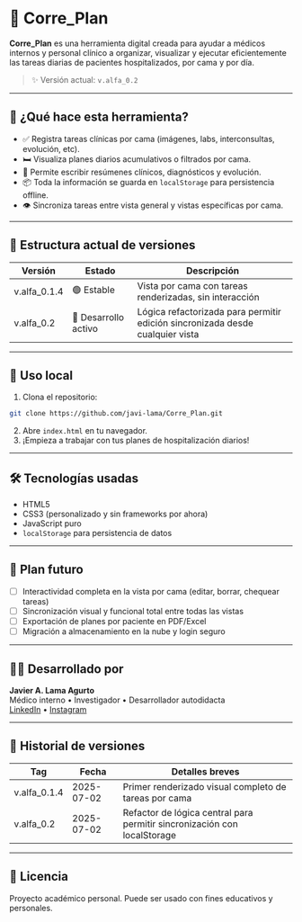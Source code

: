 # 🏥 Corre_Plan

**Corre_Plan** es una herramienta digital creada para ayudar a médicos internos y personal clínico a organizar, visualizar y ejecutar eficientemente las tareas diarias de pacientes hospitalizados, por cama y por día.

> ✨ Versión actual: `v.alfa_0.2`

---

## 🧠 ¿Qué hace esta herramienta?

- ✅ Registra tareas clínicas por cama (imágenes, labs, interconsultas, evolución, etc).
- 🛏️ Visualiza planes diarios acumulativos o filtrados por cama.
- 📝 Permite escribir resúmenes clínicos, diagnósticos y evolución.
- 📦 Toda la información se guarda en `localStorage` para persistencia offline.
- 👁️ Sincroniza tareas entre vista general y vistas específicas por cama.

---

## 📁 Estructura actual de versiones

| Versión | Estado           | Descripción                                                                  |
|---------|------------------|------------------------------------------------------------------------------|
| v.alfa_0.1.4 | 🟢 Estable        | Vista por cama con tareas renderizadas, sin interacción                     |
| v.alfa_0.2   | 🔵 Desarrollo activo | Lógica refactorizada para permitir edición sincronizada desde cualquier vista |

---

## 🧪 Uso local

1. Clona el repositorio:

```bash
git clone https://github.com/javi-lama/Corre_Plan.git
```

2. Abre `index.html` en tu navegador.
3. ¡Empieza a trabajar con tus planes de hospitalización diarios!

---

## 🛠️ Tecnologías usadas

- HTML5  
- CSS3 (personalizado y sin frameworks por ahora)  
- JavaScript puro  
- `localStorage` para persistencia de datos

---

## 📌 Plan futuro

- [ ] Interactividad completa en la vista por cama (editar, borrar, chequear tareas)  
- [ ] Sincronización visual y funcional total entre todas las vistas  
- [ ] Exportación de planes por paciente en PDF/Excel  
- [ ] Migración a almacenamiento en la nube y login seguro  

---

## 👨‍⚕️ Desarrollado por

**Javier A. Lama Agurto**  
Médico interno • Investigador • Desarrollador autodidacta  
[LinkedIn](https://www.linkedin.com/in/javierlama/) • [Instagram](https://www.instagram.com/javierlama)

---

## 📅 Historial de versiones

| Tag         | Fecha       | Detalles breves                                                         |
|-------------|-------------|-------------------------------------------------------------------------|
| v.alfa_0.1.4 | 2025-07-02  | Primer renderizado visual completo de tareas por cama                   |
| v.alfa_0.2   | 2025-07-02  | Refactor de lógica central para permitir sincronización con localStorage |

---

## 💬 Licencia

Proyecto académico personal. Puede ser usado con fines educativos y personales.
